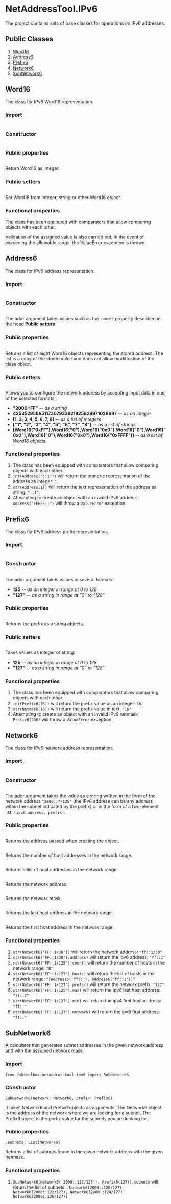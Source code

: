 # NetAddressTool.IPv6

The project contains sets of base classes for operations on IPv6 addresses.

## Public Classes

1. [Word16](https://github.com/Szumak75/JskToolBox/blob/1.0.20/docs/NetAddressTool6.md#word16)
1. [Address6](https://github.com/Szumak75/JskToolBox/blob/1.0.20/docs/NetAddressTool6.md#address6)
1. [Prefix6](https://github.com/Szumak75/JskToolBox/blob/1.0.20/docs/NetAddressTool6.md#prefix6)
1. [Network6](https://github.com/Szumak75/JskToolBox/blob/1.0.20/docs/NetAddressTool6.md#network6)
1. [SubNetwork6](https://github.com/Szumak75/JskToolBox/blob/1.0.20/docs/NetAddressTool6.md#subnetwork6)

## Word16

The class for IPv6 Word16 representation.

### Import

```from jsktoolbox.netaddresstool.libs.words import Word16
```

### Constructor

```Word16(value: Union[str, int, Word16])
```

### Public properties

```.value: int
```

Return Word16 as integer.

### Public setters

```.value: Union[str, int, Word16]
```

Set Word16 from integer, string or other Word16 object.

### Functional properties

The class has been equipped with comparators that allow comparing objects with each other.

Validation of the assigned value is also carried out, in the event of exceeding the allowable range, the ValueError exception is thrown.

## Address6

The class for IPv6 address representation.

### Import

```from jsktoolbox.netaddresstool.ipv6 import Address6
```

### Constructor

```Address6(addr: Union[str, int, Union[List[int], List[str], List[Word16]]])
```

The addr argument takes values such as the `.words` property described in the head **Public setters**.

### Public properties

```.words: List[Word16]
```

Returns a list of eight Word16 objects representing the stored address. The list is a copy of the stored value and does not allow modification of the class object.

### Public setters

```.words: Union[str, int, Union[List[int], List[str], List[Word16]]]
```

Allows you to configure the network address by accepting input data in one of the selected formats:

- **"2000::FF"** -- *as a string*
- **42535295865117307932921825928971026687** -- *as an integer*
- **[1, 2, 3, 4, 5, 6, 7, 8]** -- *as a list of integers*
- **["1", "2", "3", "4", "5", "6", "7", "8"]** -- *as a list of strings*
- **[Word16("0xFF"),Word16("0"),Word16("0x0"),Word16("0"),Word16("0x0"),Word16("0"),Word16("0x0"),Word16("0xFFFF")]** -- *as a list of Word16 objects.*

### Functional properties

1. The class has been equipped with comparators that allow comparing objects with each other.
1. `int(Address("::1"))` will return the numeric representation of the address as integer: `1`.
1. `str(Address(1))` will return the text representation of the address as string: `"::1"`.
1. Attempting to create an object with an invalid IPv6 address `Address("FFFFF::")` will throw a `ValueError` exception.

## Prefix6

The class for IPv6 address prefix representation.

### Import

```from jsktoolbox.netaddresstool.ipv6 import Prefix6
```

### Constructor

```Prefix6(addr: Union[str, int])
```

The addr argument takes values in several formats:

- **125** -- *as an integer in range at 0 to 128*
- **"127"** -- *as a string in range at "0" to "128"*

### Public properties

```.prefix: str
```

Returns the prefix as a string objects.

### Public setters

```.prefix: Union[int, str]
```

Takes values as integer or string:

- **125** -- *as an integer in range at 0 to 128*
- **"127"** -- *as a string in range at "0" to "128"*

### Functional properties

1. The class has been equipped with comparators that allow comparing objects with each other.
1. `int(Prefix6(16))` will return the prefix value as an integer: `16`
1. `str(Netmask(16))` will return the prefix value in text: `"16"`
1. Attempting to create an object with an invalid IPv6 netmask `Prefix6(200)` will throw a `ValueError` exception.

## Network6

The class for IPv6 network address representation.

### Import

```from jsktoolbox.netaddresstool.ipv6 import Network6
```

### Constructor

```Network6(addr: Union[str, List])
```

The addr argument takes the value as a string written in the form of the network
address `"2000::7/125"` (the IPv6 address can be any address within the subnet
indicated by the prefix) or in the form of a two-element list: `[ipv6 address, prefix]`.

### Public properties

```.address: Address6
```

Returns the address passed when creating the object.

```.count: int
```

Returns the number of host addresses in the network range.

```.hosts: List[Address6]
```

Returns a list of host addresses in the network range.

```.network: Address6
```

Returns the network address.

```.prefix: Prefix6
```

Returns the network mask.

```.max: Address6
```

Returns the last host address in the network range.

```.min: Address6
```

Returns the first host address in the network range.

### Functional properties

1. `str(Network6("FF::1/30"))` will return the network address: `"ff::1/30"`
1. `str(Network6("FF::1/30").address)` will return the ipv6 address: `"ff::1"`
1. `str(Network6("FF::1/125").count)` will return the number of hosts in the network range: `"8"`
1. `str(Network6("FF::1/127").hosts)` will return the list of hosts in the network range: `"[Address6('ff::'), Address6('ff::1')]"`
1. `str(Network6("FF::1/127").prefix)` will return the network prefix: `"127"`
1. `str(Network6("FF::1/125").max)` will return the ipv6 last host address: `"ff::7"`
1. `str(Network6("FF::1/127").min)` will return the ipv4 first host address: `"ff::"`
1. `str(Network6("FF::1/127").network)` will return the ipv6 first address: `"ff::"`

## SubNetwork6

A calculator that generates subnet addresses in the given network address and with the assumed network mask.

### Import

```
from jsktoolbox.netaddresstool.ipv6 import SubNetwork6
```

### Constructor

```
SubNetwork6(network: Network6, prefix: Prefix6)
```

It takes Network6 and Prefix6 objects as arguments.
The Network6 object is the address of the network where we are looking for a subnet.
The Prefix6 object is the prefix value for the subnets you are looking for.

### Public properties

```
.subnets: List[Network6]
```

Returns a list of subnets found in the given network address with the given netmask.

### Functional properties

1. `SubNetwork6(Network6('2000::123/125'), Prefix6(127)).subnets` will return the list of subnets: `[Network6(2000::120/127), Network6(2000::122/127), Network6(2000::124/127), Network6(2000::126/127)]`
